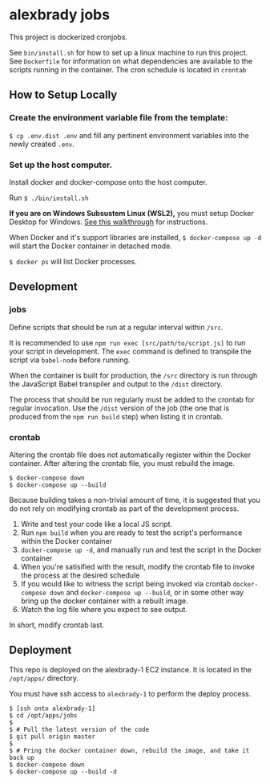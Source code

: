 # alexbrady jobs

This project is dockerized cronjobs.

See `bin/install.sh` for how to set up a linux machine to run this project.
See `Dockerfile` for information on what dependencies are available to the scripts running in the container.
The cron schedule is located in `crontab`

## How to Setup Locally

### Create the environment variable file from the template:

`$ cp .env.dist .env` and fill any pertinent environment variables into the newly created `.env`.

### Set up the host computer.

Install docker and docker-compose onto the host computer.

Run `$ ./bin/install.sh` 

**If you are on Windows Subsustem Linux (WSL2),** you must setup Docker Desktop for Windows. [See this walkthrough](https://docs.docker.com/desktop/windows/wsl/) for instructions.

When Docker and it's support libraries are installed, `$ docker-compose up -d` will start the Docker container in detached mode.

`$ docker ps` will list Docker processes.

## Development

### jobs

Define scripts that should be run at a regular interval within `/src`.

It is recommended to use `npm run exec [src/path/to/script.js]` to run your script in development. The `exec` command is defined to transpile the script via `babel-node` before running. 

When the container is built for production, the `/src` directory is run through the JavaScript Babel transpiler and output to the `/dist` directory.

The process that should be run regularly must be added to the crontab for regular invocation. Use the `/dist` version of the job (the one that is produced from the `npm run build` step) when listing it in crontab.

### crontab

Altering the crontab file does not automatically register within the Docker container. After altering the crontab file, you must rebuild the image.

```
$ docker-compose down
$ docker-compose up --build
```

Because building takes a non-trivial amount of time, it is suggested that you do not rely on modifying crontab as part of the development process.

1. Write and test your code like a local JS script.
2. Run `npm build` when you are ready to test the script's performance within the Docker container
3. `docker-compose up -d`, and manually run and test the script in the Docker container
4. When you're satisified with the result, modify the crontab file to invoke the process at the desired schedule
5. If you would like to witness the script being invoked via crontab `docker-compose down` and `docker-compose up --build`, or in some other way bring up the docker container with a rebuilt image.
6. Watch the log file where you expect to see output.

In short, modify crontab last.

## Deployment

This repo is deployed on the alexbrady-1 EC2 instance. It is located in the `/opt/apps/` directory.

You must have ssh access to `alexbrady-1` to perform the deploy process.

```
$ [ssh onto alexbrady-1]
$ cd /opt/apps/jobs
$
$ # Pull the latest version of the code
$ git pull origin master
$
$ # Pring the docker container down, rebuild the image, and take it back up
$ docker-compose down
$ docker-compose up --build -d
```